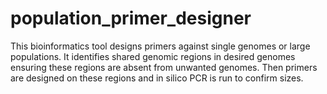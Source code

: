 # population_primer_designer
This bioinformatics tool designs primers against single genomes or large populations. It identifies shared genomic regions in desired genomes ensuring these regions are absent from unwanted genomes. Then primers are designed on these regions and in silico PCR is run to confirm sizes.
